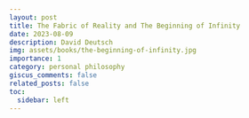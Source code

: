 ```yaml
---
layout: post
title: The Fabric of Reality and The Beginning of Infinity
date: 2023-08-09
description: David Deutsch
img: assets/books/the-beginning-of-infinity.jpg
importance: 1
category: personal philosophy
giscus_comments: false
related_posts: false
toc:
  sidebar: left
---
```

